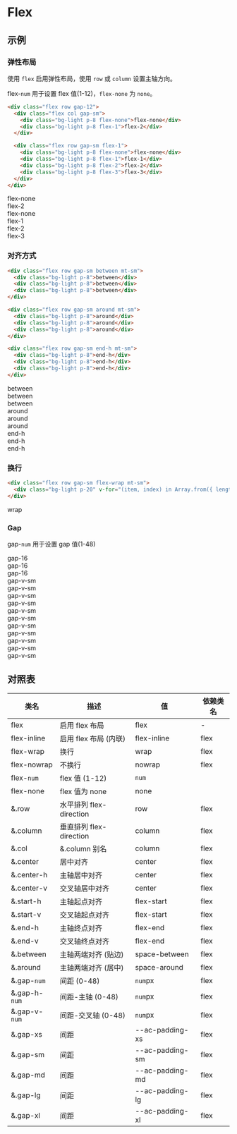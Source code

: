<script>
  import '@/lib'
</script>

# Flex<Badge text="组合" title="该选择器需要组合使用" />

## 示例

### 弹性布局

使用 `flex` 启用弹性布局，使用 `row` 或 `column` 设置主轴方向。

flex-`num` 用于设置 flex 值(1-12)，`flex-none` 为 `none`。

```html
<div class="flex row gap-12">
  <div class="flex col gap-sm">
    <div class="bg-light p-8 flex-none">flex-none</div>
    <div class="bg-light p-8 flex-1">flex-2</div>
  </div>

  <div class="flex row gap-sm flex-1">
    <div class="bg-light p-8 flex-none">flex-none</div>
    <div class="bg-light p-8 flex-1">flex-1</div>
    <div class="bg-light p-8 flex-2">flex-2</div>
    <div class="bg-light p-8 flex-3">flex-3</div>
  </div>
</div>
```

<div class="flex row gap-12">
  <div class="flex col gap-sm">
    <div class="bg-light p-8 flex-none">flex-none</div>
    <div class="bg-light p-8 flex-1">flex-2</div>
  </div>

  <div class="flex row gap-sm flex-1">
    <div class="bg-light p-8 flex-none">flex-none</div>
    <div class="bg-light p-8 flex-1">flex-1</div>
    <div class="bg-light p-8 flex-2">flex-2</div>
    <div class="bg-light p-8 flex-3">flex-3</div>
  </div>
</div>

### 对齐方式

```html
<div class="flex row gap-sm between mt-sm">
  <div class="bg-light p-8">between</div>
  <div class="bg-light p-8">between</div>
  <div class="bg-light p-8">between</div>
</div>

<div class="flex row gap-sm around mt-sm">
  <div class="bg-light p-8">around</div>
  <div class="bg-light p-8">around</div>
  <div class="bg-light p-8">around</div>
</div>

<div class="flex row gap-sm end-h mt-sm">
  <div class="bg-light p-8">end-h</div>
  <div class="bg-light p-8">end-h</div>
  <div class="bg-light p-8">end-h</div>
</div>
```

<div class="flex row gap-sm between mt-sm">
  <div class="bg-light p-8">between</div>
  <div class="bg-light p-8">between</div>
  <div class="bg-light p-8">between</div>
</div>

<div class="flex row gap-sm around mt-sm">
  <div class="bg-light p-8">around</div>
  <div class="bg-light p-8">around</div>
  <div class="bg-light p-8">around</div>
</div>

<div class="flex row gap-sm end-h mt-sm">
  <div class="bg-light p-8">end-h</div>
  <div class="bg-light p-8">end-h</div>
  <div class="bg-light p-8">end-h</div>
</div>

### 换行

```html
<div class="flex row gap-sm flex-wrap mt-sm">
  <div class="bg-light p-20" v-for="(item, index) in Array.from({ length: 12 })" :key="index">wrap</div>
</div>
```

<div class="flex row gap-sm flex-wrap mt-sm">
  <div class="bg-light p-20" v-for="(item, index) in Array.from({ length: 12 })" :key="index">wrap</div>
</div>

### Gap

gap-`num` 用于设置 gap 值(1-48)

<div class="flex row gap-16">
  <div class="bg-light p-8">gap-16</div>
  <div class="bg-light p-8">gap-16</div>
  <div class="bg-light p-8">gap-16</div>
</div>

<div class="flex row gap-v-sm mt-md flex-wrap">
  <div class="bg-light p-8">gap-v-sm</div>
  <div class="bg-light p-8">gap-v-sm</div>
  <div class="bg-light p-8">gap-v-sm</div>
  <div class="bg-light p-8">gap-v-sm</div>
  <div class="bg-light p-8">gap-v-sm</div>
  <div class="bg-light p-8">gap-v-sm</div>
  <div class="bg-light p-8">gap-v-sm</div>
  <div class="bg-light p-8">gap-v-sm</div>
  <div class="bg-light p-8">gap-v-sm</div>
  <div class="bg-light p-8">gap-v-sm</div>
  <div class="bg-light p-8">gap-v-sm</div>
</div>

## 对照表

| 类名          | 描述                    | 值              | 依赖类名 |
| ------------- | ----------------------- | --------------- | -------- |
| flex          | 启用 flex 布局          | flex            | -        |
| flex-inline   | 启用 flex 布局 (内联)   | flex-inline     | flex     |
| flex-wrap     | 换行                    | wrap            | flex     |
| flex-nowrap   | 不换行                  | nowrap          | flex     |
| flex-`num`    | flex 值 (1-12)          | `num`           |          |
| flex-none     | flex 值为 none          | none            |          |
| &.row         | 水平排列 flex-direction | row             | flex     |
| &.column      | 垂直排列 flex-direction | column          | flex     |
| &.col         | &.column 别名           | column          | flex     |
| &.center      | 居中对齐                | center          | flex     |
| &.center-h    | 主轴居中对齐            | center          | flex     |
| &.center-v    | 交叉轴居中对齐          | center          | flex     |
| &.start-h     | 主轴起点对齐            | flex-start      | flex     |
| &.start-v     | 交叉轴起点对齐          | flex-start      | flex     |
| &.end-h       | 主轴终点对齐            | flex-end        | flex     |
| &.end-v       | 交叉轴终点对齐          | flex-end        | flex     |
| &.between     | 主轴两端对齐 (贴边)     | space-between   | flex     |
| &.around      | 主轴两端对齐 (居中)     | space-around    | flex     |
| &.gap-`num`   | 间距 (0-48)             | `num`px         | flex     |
| &.gap-h-`num` | 间距-主轴 (0-48)        | `num`px         | flex     |
| &.gap-v-`num` | 间距-交叉轴 (0-48)      | `num`px         | flex     |
| &.gap-xs      | 间距                    | --ac-padding-xs | flex     |
| &.gap-sm      | 间距                    | --ac-padding-sm | flex     |
| &.gap-md      | 间距                    | --ac-padding-md | flex     |
| &.gap-lg      | 间距                    | --ac-padding-lg | flex     |
| &.gap-xl      | 间距                    | --ac-padding-xl | flex     |
